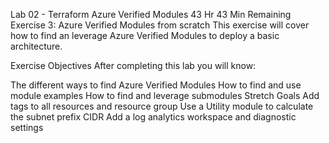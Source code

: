 Lab 02 - Terraform Azure Verified Modules
43 Hr 43 Min Remaining
Exercise 3: Azure Verified Modules from scratch
This exercise will cover how to find an leverage Azure Verified Modules to deploy a basic architecture.

Exercise Objectives
After completing this lab you will know:

The different ways to find Azure Verified Modules
How to find and use module examples
How to find and leverage submodules
Stretch Goals
Add tags to all resources and resource group
Use a Utility module to calculate the subnet prefix CIDR
Add a log analytics workspace and diagnostic settings

